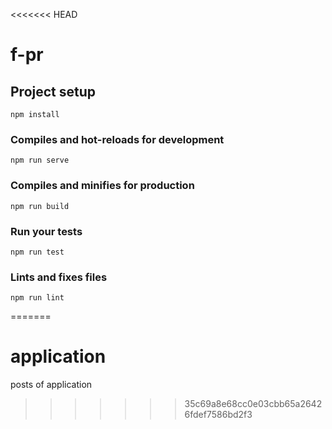 <<<<<<< HEAD
# f-pr

## Project setup
```
npm install
```

### Compiles and hot-reloads for development
```
npm run serve
```

### Compiles and minifies for production
```
npm run build
```

### Run your tests
```
npm run test
```

### Lints and fixes files
```
npm run lint
```
=======
# application
posts of application
>>>>>>> 35c69a8e68cc0e03cbb65a26426fdef7586bd2f3
